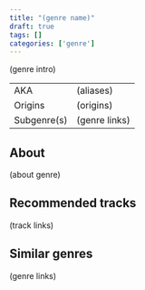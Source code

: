 ```yaml
---
title: "(genre name)"
draft: true
tags: []
categories: ['genre']
---
```


(genre intro)

|              |                                  |
| ------------ | -------------------------------- |
| AKA          | (aliases)                        |
| Origins      | (origins)                        |
| Subgenre(s)  | (genre links)                    |

## About
(about genre)

## Recommended tracks
(track links)

## Similar genres
(genre links)
